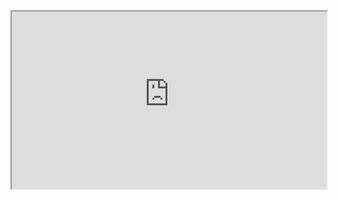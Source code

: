<div style="position:relative; width:100%; height:0px; padding-bottom:56.25%;">
    <iframe style="position:absolute; left:0; top:0; width:100%; height:100%"
        src="https://staging-docs.duckietown.com/daffy/course-intro-to-drones/ukf/theory/background.html#background">
    </iframe>
</div>
